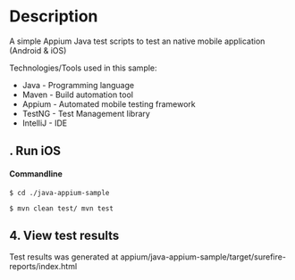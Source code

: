 # Description
A simple Appium Java test scripts to test an native mobile application (Android & iOS)

Technologies/Tools used in this sample:
- Java - Programming language
- Maven - Build automation tool
- Appium - Automated mobile testing framework
- TestNG - Test Management library
- IntelliJ - IDE

## . Run iOS
####  Commandline
   ```console
   $ cd ./java-appium-sample
   ```

   ```console
   $ mvn clean test/ mvn test
   ```


## 4. View test results
   Test results was generated at appium/java-appium-sample/target/surefire-reports/index.html

